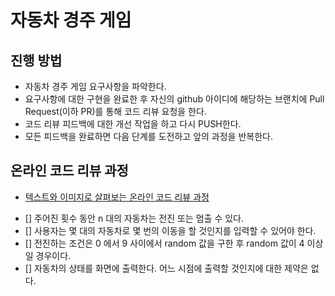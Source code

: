 # 자동차 경주 게임
## 진행 방법
* 자동차 경주 게임 요구사항을 파악한다.
* 요구사항에 대한 구현을 완료한 후 자신의 github 아이디에 해당하는 브랜치에 Pull Request(이하 PR)를 통해 코드 리뷰 요청을 한다.
* 코드 리뷰 피드백에 대한 개선 작업을 하고 다시 PUSH한다.
* 모든 피드백을 완료하면 다음 단계를 도전하고 앞의 과정을 반복한다.

## 온라인 코드 리뷰 과정
* [텍스트와 이미지로 살펴보는 온라인 코드 리뷰 과정](https://github.com/next-step/nextstep-docs/tree/master/codereview)
- [] 주어진 횟수 동안 n 대의 자동차는 전진 또는 멈출 수 있다.
- [] 사용자는 몇 대의 자동차로 몇 번의 이동을 할 것인지를 입력할 수 있어야 한다.
- [] 전진하는 조건은 0 에서 9 사이에서 random 값을 구한 후 random 값이 4 이상일 경우이다.
- [] 자동차의 상태를 화면에 출력한다. 어느 시점에 출력할 것인지에 대한 제약은 없다.